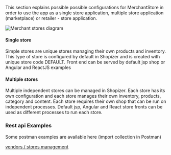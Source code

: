 This section explains possible possible configurations for MerchantStore in order to use the app as a single store application, multiple store application (marketplace) or retailer - store application.

![Merchant stores diagram](/documentation/static/img/documentation/rest/merchants-Single-Multiple.jpg "Single and multiple merchants")

#### Single store

Simple stores are unique stores managing their own products and inventory. This type of store is configured by default in Shopizer and is created with unique store code DEFAULT. Front end can be served by default jsp shop or Angular and ReactJS examples

#### Multiple stores

Multiple independent stores can be managed in Shopizer. Each store has its own configuration and each store manages their own inventory, products, category and content. Each store requires their own shop that can be run on independent processes. Default jsp, Angular and React store fronts can be used as different processes to run each store.

### Rest api Examples

Some postman examples are available here (import collection in Postman)

[vendors / stores management](https://github.com/shopizer-ecommerce/postman/tree/master/services/merchant)

